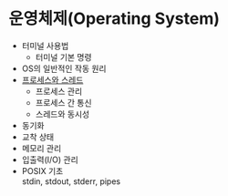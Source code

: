# 운영체제(Operating System)

- 터미널 사용법
  - 터미널 기본 명령
- OS의 일반적인 작동 원리
- [프로세스와 스레드](./contents/Process-and-Thread.md)
  - 프로세스 관리
  - 프로세스 간 통신
  - 스레드와 동시성
- 동기화
- 교착 상태
- 메모리 관리
- 입출력(I/O) 관리
- POSIX 기초  
  stdin, stdout, stderr, pipes
